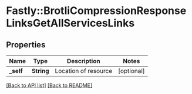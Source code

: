 # Fastly::BrotliCompressionResponseLinksGetAllServicesLinks

## Properties

| Name | Type | Description | Notes |
| ---- | ---- | ----------- | ----- |
| **_self** | **String** | Location of resource | [optional] |

[[Back to API list]](../../README.md#endpoints) [[Back to README]](../../README.md)

